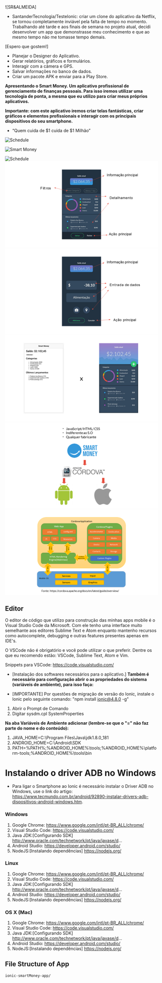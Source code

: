![SR&ALMEIDA]

- SantanderTecnologia/TesteIonic: criar um clone do aplicativo da Netflix, se tornou completamente inviável pela falta de tempo no momento. Trabalhando até tarde e aos finais de semana no projeto atual, decidi desenvolver um app que demonstrasse meu conhecimento e que ao mesmo tempo não me tomasse tempo demais.

[Espero que gostem!]

* Planejar o Designer do Aplicativo.
* Gerar relatórios, gráficos e formulários.
* Interagir com a câmera e GPS.
* Salvar informações no banco de dados.
* Criar um pacote APK e enviar para a Play Store.

**Apresentando o Smart Money. Um aplicativo profissional de gerenciamento de finanças pessoais. Para isso iremos utilizar uma tecnologia de ponta, a mesma que eu utilizo para criar meus próprios aplicativos.**

**Importante: com este aplicativo iremos criar telas fantásticas, criar gráficos e elementos profissionais e interagir com os principais dispositivos do seu smartphone.**

- “Quem cuida de $1 cuida de $1 Milhão”

<img src="assets/imgs/DigaOiParaseuApp.png" alt="Schedule"/>
 
![Smart Money](assets/imgs/DesignerdoApp.png) 

<img src="src/assets/imgs/VisãoGeral.png" alt="Schedule" />
<img src="src/assets/imgs/Detalhamento.png" alt="Schedule" />
<img src="src/assets/imgs/AçãoPrincipal.png" alt="Schedule" />
<img src="src/assets/imgs/EsqueletoxPronto.png" alt="Schedule" />
<img src="src/assets/imgs/Cordova.png" alt="Schedule" />
<img src="src/assets/imgs/Aplicativoshibridos.png" alt="Schedule" />

## Editor

O editor de código que utilizo para construção das minhas apps mobile é o Visual Studio Code da Microsoft. Com ele tenho uma interface muito semelhante aos editores Sublime Text e Atom enquanto mantenho recursos como autocomplete, debugging e outras features presentes apenas em IDE's.

O VSCode não é obrigatório e você pode utilizar o que preferir. Dentre os que eu recomendo estão: VSCode, Sublime Text, Atom e Vim.

Snippets para VSCode: https://code.visualstudio.com/

- [Instalação dos softwares necessários para o aplicativo.]
**Também é necessário para configuração abrir o as propriedades do sistema (variáveis de ambiente), para isso faça:**

- [IMPORTANTE] Por questões de migração de versão do Ionic, instale o Ionic pelo seguinte comando: "npm install ionic@4.8.0 -g​"

1. Abrir o Prompt de Comando
2. Digitar sysdm.cpl SystemProperties

**Na aba Variáveis de Ambiente adicionar (lembre-se que o "=" não faz parte do nome e do conteúdo):**

1. JAVA_HOME=C:\Program Files\Java\jdk1.8.0_181
2. ANDROID_HOME=C:\Android\SDK
3. PATH=%PATH%;%ANDROID_HOME%\tools;%ANDROID_HOME%\platform-tools;%ANDROID_HOME%\tools\bin

# Instalando o driver ADB no Windows

- Para ligar o Smartphone ao Ionic é necessário instalar o Driver ADB no Windows, use o link do artigo: https://www.tecmundo.com.br/android/92890-instalar-drivers-adb-dispositivos-android-windows.htm.

### Windows 

1. Google Chrome: https://www.google.com/intl/pt-BR_ALL/chrome/
2. Visual Studio Code: https://code.visualstudio.com/
3. Java JDK:[Configurando SDK] http://www.oracle.com/technetwork/pt/java/javase/d...
4. Android Studio: https://developer.android.com/studio/
5. NodeJS:[Instalando dependências] https://nodejs.org/

### Linux

1. Google Chrome: https://www.google.com/intl/pt-BR_ALL/chrome/
2. Visual Studio Code: https://code.visualstudio.com/
3. Java JDK:[Configurando SDK] http://www.oracle.com/technetwork/pt/java/javase/d...
4. Android Studio: https://developer.android.com/studio/
5. NodeJS:[Instalando dependências] https://nodejs.org/

### OS X (Mac)

1. Google Chrome: https://www.google.com/intl/pt-BR_ALL/chrome/
2. Visual Studio Code: https://code.visualstudio.com/
3. Java JDK:[Configurando SDK] http://www.oracle.com/technetwork/pt/java/javase/d...
4. Android Studio: https://developer.android.com/studio/
5. NodeJS:[Instalando dependências] https://nodejs.org/

## File Structure of App

```
ionic-smartMoney-app/

```